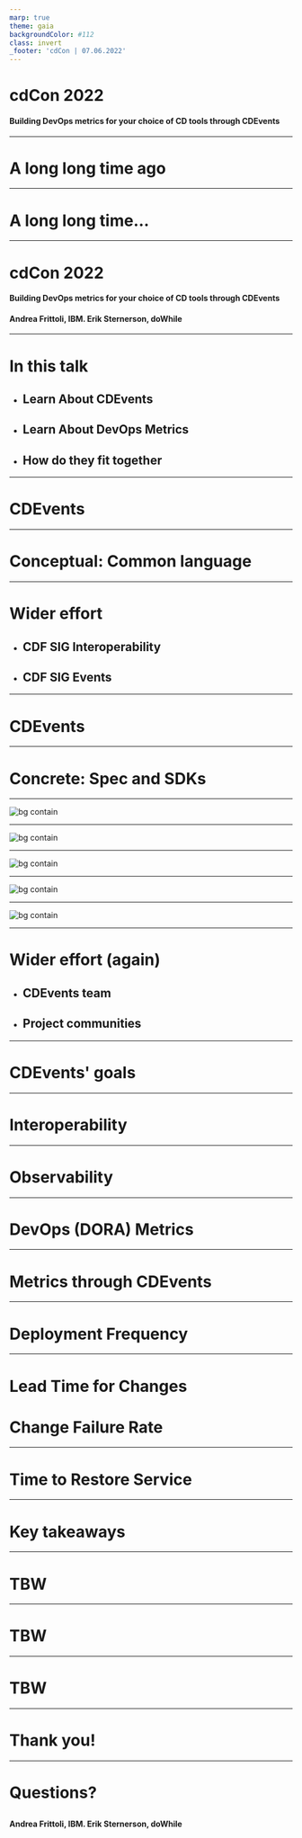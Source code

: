 ```yaml
---
marp: true
theme: gaia
backgroundColor: #112
class: invert
_footer: 'cdCon | 07.06.2022'
---
```

<!-- Uses MARP, see https://marp.app/ -->

<!--
class:
 - lead
 - invert
-->

# cdCon 2022

#### Building DevOps metrics for your choice of CD tools through CDEvents

---
# A long long time ago

<!-- Notes
Erik

In October of 2012 I was working in the telecom industry and I had just gotten
involved in one of the earlier CI/CD efforts in my workplace.

I got my manager to explain the current situation and he said, "Well, Erik, to
start with we make releases every six months, right? The development of those
releases typically start around a year before release, and the releases get
verified by the verification teams during the last three months before release."
-->

---
# A long long time...

<!-- Notes

So, this means developers frequently need to wait a few months for their work to
be fully tested. And, of course, it is unlikely that whatever they are working
on right now is directly related to what is being verified by the verification
team. If a bug is discovered, developers need to make the mother of all
context switches to find and fix it. Not at all good.

My manager then proclaimed "We need to bring this time, the time from
development to verification and release, down from a few months to a few hours."

I remember thinking "going from months to hours seems like a crazy big step!"
but I have since been shown over and over again that this step is actually not
that crazy!

One factor that really helps taking this step is to understand where our
bottlenecks are, and for that we need metrics.

My name is Erik Sternerson...
-->

---
# cdCon 2022

#### Building DevOps metrics for your choice of CD tools through CDEvents

####

####

#### Andrea Frittoli, IBM. Erik Sternerson, doWhile

---
<!--
_class:
 - invert
-->

# In this talk
<!-- Comment
-->

<!-- Notes
Andrea
-->

* ## Learn About CDEvents

* ## Learn About DevOps Metrics

* ## How do they fit together

---

# CDEvents

<!-- TODO
A couple of slides
- Project goals (and history?)
- Use cases
-->

<!-- Notes
Erik
-->

---

# Conceptual: Common language

<!-- The conceptual goal of the CDEvents project is to help build a common
language for CI/CD and surrounding domains.

-->

---

<!--
_class:
 - invert
-->

# Wider effort

<!-- So I set "help build" just now, and that is because this it is not only
CDEvents involved in this work. -->

* ## CDF SIG Interoperability

<!-- The Interoperability special interests group of the Continuous Delivery
foundation can probably be seen as the "driver" of establishing this common
language. 

This group does a lot of work defining and establishing terms for
similar concepts across the CI/CD ecosystem, and a lot of these terms pop up in
the CDEvents project in one way or another.
 -->

* ## CDF SIG Events

<!-- The Events special interest group spawned out of the interoperability
group in {TODO DATE late 2020} as a workgroup focusing specifically on a
vocabulary for events in CI/CD. 

It became a full SIG {TODO DATE about a year later}, and is the root of...
 -->

---

# CDEvents

<!-- The CDEvents project, and its concrete goal: -->

---

# Concrete: Spec and SDKs

<!-- To build a specification for events in CI/CD, and to build a set of SDKs
that help others send and receive such events.
-->

---

![bg contain](images/spec-sdk-pocs-1.svg)

<!-- Lets dig in to the spec a bit first. -->

---

![bg contain](images/spec-sdk-pocs-1-extra.svg)

<!-- The CDEvents spec declares a number of events that represents things that 
may happen in CI/CD, such as a change having been merged, a task having been 
run or a new verison of a service having been deployed.

The spec also defines what data can or must be sent for such events, typically
data needed by the receivers of the events.

And finally, as CDEvents is based on CloudEvents, the spec also provides
rules and guidelines for how to use the attributes provided by the CloudEvents
spex, such as source and subject.
 -->

---

![bg contain](images/spec-sdk-pocs-2.svg)

<!-- Given this spec, we can now work on a set of SDKs for multiple
programming languages and platforms. -->

---

![bg contain](images/spec-sdk-pocs-2-extra.svg)

<!-- So if we want to send an event such as ServiceDeployed in a language
for which we have an SDK, we can get quite a lot of help on the way. -->

---

![bg contain](images/spec-sdk-pocs-3.svg)

<!-- Finally, with the SDKs, we can wokr on integratins CDEvents into 
new and existing tools and solutions such as your Jenkinses, Argos, 
Keptns and Tektons, and set up various proof-of-concepts
to test out new ideas and help drive the specification forward. -->

---

<!--
_class:
 - invert
-->

# Wider effort (again)

<!-- And this AGAIN is a wider effort. -->

* ## CDEvents team

<!-- The spec itself is driven by the CDEvents team, but with plenty of
support, input and feedback from the wider community. -->

* ## Project communities

<!-- Several integrations and proof-of-concepts and at least one of the SDKs
thus far have been done wholly or partly outside of the CDEvents project itself,
by members of the community for the projects  -->

---

# CDEvents' goals

<!-- Lastly about CDEvents, I want to just very briefly cover the two main 
areas that we want to adress with our project. We have covered these goals
in way more detail in previous talks, but for the purpose of this talk, 
our two main goals are... -->

---

# Interoperability

<!-- First, interoperability, making things work together by having
them speak a common language. -->

---

# Observability

<!-- And second, and the most relevant for this talk, observabiltiy,
providing both directives on what to send, as well as when to send it.

Through observability comes a great opportunity for building metrics,
and the main focus today is DevOps metrics. Andrea, do you want to 
tell us a bit about those? -->

---

# DevOps (DORA) Metrics

<!-- TODO
A couple of slides
- Intro to DevOps metrics, high performing teams, measuring performance
- Specifically, DORA metrics
-->

<!-- Notes
Andrea
-->

---

# Metrics through CDEvents

<!--TODO
-->

<!-- Notes
- 4+ slides, one or more per metric.
- For each metric show a demo and/or example CDEvents relevant for the metric and/or diagram.
- Spend some time on the data in events, discuss how it can be used to correlate events.

Andrea
-->

---

# Deployment Frequency

<!-- Notes

Let's take a few examples:
- kubectl or another deployment tool in a Tekton Task
- gitops tool like ArgoCD and Flux
- spinnaker
- keptn

The relevant data here is:
- environment (deployment event)
- artifact name (deployment event)

Erik
-->

---

# Lead Time for Changes

<!-- Notes

Examples:
- Kaniko, Buildah for container images
- Tekton, Jenkins, Shipwright

Assuming a single artifact, single branch, how this metric is
calculated still depends on the versioning scheme used for the
artifact. No back-porting means that a change is always included
in the next build after to the change is merged, and in all builds
after that. If the build model is more complex, we must rely on the
change ID, the latest change ID from the build, and ask the SCM if
the change ID was merged before the build change ID.

The relevant data is:
- the timestamp (change and build events)
- the repository (change and build events)
- the latest change ID (build event)
- the change ID (change event)

Deployment tools, that Erik introduced, take a specific build and
deploy it to production. The artifact name is not enough, we need
the artifact ID so that we may associate a specific artifact and thus
specific changes.

The relevant data is:
- the artifact ID (deploy and build events)

In real life, we will often need to consider composition scenarios,
where an artifact is not directly deployed, but it's used instead to
build a composite artifact or collection of artifacts (release).

We started investigating how to define such scenarios in CDEvents,
exploring the idea of composition.

Andrea
-->

# Change Failure Rate

<!--

Erik
-->
---

# Time to Restore Service

<!--


Andrea
-->

---
# Key takeaways

---

# TBW
<!-- Notes

Something along the lines of:

- Metrics are hard regardless
- A common language can help
- Call to action
-->

---

# TBW

---

# TBW

---

# Thank you!

---
<!--
_footer: 'cdCon | 07.06.2022'
-->

# Questions?

##
##
##
##
##

#### Andrea Frittoli, IBM. Erik Sternerson, doWhile
